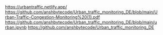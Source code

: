 https://urbantraffic.netlify.app/
https://github.com/anshbytecode/Urban_traffic_monitoring_DE/blob/main/Urban-Traffic-Congestion-Monitoring%20(1).pdf
https://github.com/anshbytecode/Urban_traffic_monitoring_DE/blob/main/urban.ipynb
https://github.com/anshbytecode/Urban_traffic_monitoring_DE
